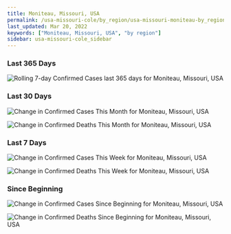 ```yaml
---
title: Moniteau, Missouri, USA
permalink: /usa-missouri-cole/by_region/usa-missouri-moniteau-by_region.html
last_updated: Mar 20, 2022
keywords: ["Moniteau, Missouri, USA", "by region"]
sidebar: usa-missouri-cole_sidebar
---
```


<h3>Last 365 Days</h3>

![Rolling 7-day Confirmed Cases last 365 days for Moniteau, Missouri, USA](/covid_tracker/images/graphs/usa-missouri-moniteau-weekly_totals_graph.png)

<h3>Last 30 Days</h3>

![Change in Confirmed Cases This Month for Moniteau, Missouri, USA](/covid_tracker/images/graphs/usa-missouri-moniteau-delta_confirmed-30_days_graph.png)

![Change in Confirmed Deaths This Month for Moniteau, Missouri, USA](/covid_tracker/images/graphs/usa-missouri-moniteau-delta_deaths-30_days_graph.png)

<h3>Last 7 Days</h3>

![Change in Confirmed Cases This Week for Moniteau, Missouri, USA](/covid_tracker/images/graphs/usa-missouri-moniteau-delta_confirmed-7_days_graph.png)

![Change in Confirmed Deaths This Week for Moniteau, Missouri, USA](/covid_tracker/images/graphs/usa-missouri-moniteau-delta_deaths-7_days_graph.png)

<h3>Since Beginning</h3>

![Change in Confirmed Cases Since Beginning for Moniteau, Missouri, USA](/covid_tracker/images/graphs/usa-missouri-moniteau-delta_confirmed-since_beginning_graph.png)

![Change in Confirmed Deaths Since Beginning for Moniteau, Missouri, USA](/covid_tracker/images/graphs/usa-missouri-moniteau-delta_deaths-since_beginning_graph.png)
